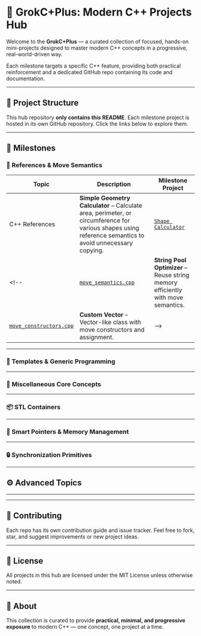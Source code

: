# 🎯 GrokC+Plus: Modern C++ Projects Hub

Welcome to the **GrokC+Plus** — a curated collection of focused, hands-on mini-projects designed to master modern C++ concepts in a progressive, real-world-driven way.

Each milestone targets a specific C++ feature, providing both practical reinforcement and a dedicated GitHub repo containing its code and documentation.

---

## 📁 Project Structure

This hub repository **only contains this README**. Each milestone project is hosted in its own GitHub repository. Click the links below to explore them.

---

## 📌 Milestones

### 🔁 References & Move Semantics
| Topic | Description | Milestone Project |
|----------|-------------|-------------------|
| C++ References | **Simple Geometry Calculator** – Calculate area, perimeter, or circumference for various shapes using reference semantics to avoid unnecessary copying. | [`Shape Calculator`](https://github.com/squarekernels/shape_calculator) |
<!-- | [`move_semantics.cpp`](https://github.com/your-org/string-pool-optimizer) | **String Pool Optimizer** – Reuse string memory efficiently with move semantics. |
| [`move_constructors.cpp`](https://github.com/your-org/resource-handling-vector) | **Custom Vector** – Vector-like class with move constructors and assignment. | -->

---

### 🧠 Templates & Generic Programming
<!-- | Milestone | Description |
|----------|-------------|
| [`templated_functions.cpp`](https://github.com/your-org/generic-math-library) | **Generic Math Library** – Templated math functions for all numeric types. |
| [`templated_classes.cpp`](https://github.com/your-org/stack-or-queue-template) | **Template Stack/Queue** – Stack or queue implementation using templates. | -->

---

### 🔧 Miscellaneous Core Concepts
<!-- | Milestone | Description |
|----------|-------------|
| [`wrapper_class.cpp`](https://github.com/your-org/safe-array-wrapper) | **SafeArray Wrapper** – Encapsulate raw arrays with bounds checking. |
| [`iterator.cpp`](https://github.com/your-org/custom-range-iterator) | **Custom Range Iterator** – Iterator for range-based for-loops. |
| [`namespaces.cpp`](https://github.com/your-org/mini-math-namespaces) | **Mini Math Library** – Organize code using namespaces. | -->

---

### 📦 STL Containers
<!-- | Milestone | Description |
|----------|-------------|
| [`vectors.cpp`](https://github.com/your-org/todo-list-vector) | **To-Do List Manager** – Manage tasks using `std::vector`. |
| [`set.cpp`](https://github.com/your-org/unique-word-extractor) | **Unique Word Extractor** – Use `std::set` for sorted, unique words. |
| [`unordered_map.cpp`](https://github.com/your-org/word-frequency-counter) | **Word Frequency Counter** – Fast lookups using `std::unordered_map`. |
| [`auto.cpp`](https://github.com/your-org/stl-container-explorer) | **STL Explorer** – Traverse containers using `auto`. | -->

---

### 💾 Smart Pointers & Memory Management
<!-- | Milestone | Description |
|----------|-------------|
| [`unique_ptr.cpp`](https://github.com/your-org/unique-ptr-resource-manager) | **Resource Manager** – Use `unique_ptr` to manage lifetimes. |
| [`shared_ptr.cpp`](https://github.com/your-org/graph-with-shared-ptr) | **Graph with Shared Ownership** – Manage graph nodes using `shared_ptr`. | -->

---

### 🔒 Synchronization Primitives
<!-- | Milestone | Description |
|----------|-------------|
| [`mutex.cpp`](https://github.com/your-org/thread-safe-counter) | **Thread-Safe Counter** – Avoid race conditions with `std::mutex`. |
| [`scoped_lock.cpp`](https://github.com/your-org/scoped-bank-account) | **Scoped Bank Account** – Safer locking with `scoped_lock`. |
| [`condition_variable.cpp`](https://github.com/your-org/producer-consumer-queue) | **Producer-Consumer Queue** – Classic `condition_variable` pattern. |
| [`rwlock.cpp`](https://github.com/your-org/concurrent-dictionary) | **Read-Optimized Dictionary** – Concurrency with `shared_mutex`. | -->

---

## ⚙️ Advanced Topics

<!-- | Milestone | Description |
|----------|-------------|
| [`type_traits.cpp`](https://github.com/your-org/type-safe-serialization) | **Type-Safe Serialization** – Use `std::enable_if` or concepts for constraints. |
| [`coroutines.cpp`](https://github.com/your-org/async-file-downloader) | **Async Downloader** – Simulate file downloads with coroutines. |
| [`threadpool.cpp`](https://github.com/your-org/parallel-image-filter) | **Parallel Image Filter** – Use `std::async` and futures. |
| [`crtp.cpp`](https://github.com/your-org/tiny-matrix-crtp) | **Tiny Matrix** – Use CRTP for static polymorphism. |
| [`constexpr.cpp`](https://github.com/your-org/compile-time-regex) | **Compile-Time Regex** – Validate patterns using `constexpr`. |
| [`lambda.cpp`](https://github.com/your-org/lambda-event-dispatcher) | **Reactive Dispatcher** – Event system with advanced lambdas. |
| [`raii.cpp`](https://github.com/your-org/raii-file-logger) | **File Logger** – Safe file handling with RAII. |
| [`source_location.cpp`](https://github.com/your-org/debug-logger) | **Debug Logger** – Log errors with source context info. | -->

---

<!-- ## 🧠 Final Capstone

| Project | Description |
|--------|-------------|
| [`LittleAI`](https://github.com/your-org/little-ai) | 🚀 **LittleAI** – A minimal deep learning framework in Modern C++, designed as a capstone project integrating everything learned. | -->

---

## 🤝 Contributing

Each repo has its own contribution guide and issue tracker. Feel free to fork, star, and suggest improvements or new project ideas.

---

## 📜 License

All projects in this hub are licensed under the MIT License unless otherwise noted.

---

## 🔗 About

This collection is curated to provide **practical, minimal, and progressive exposure** to modern C++ — one concept, one project at a time.

